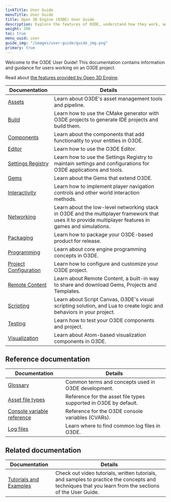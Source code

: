 ```yaml
---
linkTitle: User Guide
menuTitle: User Guide
title: Open 3D Engine (O3DE) User Guide
description: Explore the features of O3DE, understand how they work, and learn how to use them in your project.
weight: 300
toc: true
menu_uuid: user
guide_img: "/images/user-guide/guide_img.png"
primary: true
---
```


Welcome to the O3DE User Guide! This documentation contains information and guidance for users working on an O3DE project.

Read about [the features provided by Open 3D Engine](/docs/welcome-guide/features-intro).

| Documentation                        | Details |
|--------------------------------------|---------|
| [Assets](assets/) | Learn about O3DE's asset management tools and pipeline. |
| [Build](build/) | Learn how to use the CMake generator with O3DE projects to generate IDE projects and build them. |
| [Components](components/) | Learn about the components that add functionality to your entities in O3DE. |
| [Editor](editor/) |  Learn how to use the O3DE Editor. |
| [Settings Registry](settings/) | Learn how to use the Settings Registry to maintain settings and configurations for O3DE applications and tools. |
| [Gems](gems/) | Learn about the Gems that extend O3DE.|
| [Interactivity](interactivity/) | Learn how to implement player navigation controls and other world interaction methods. |
| [Networking](networking/) | Learn about the low-level networking stack in O3DE and the multiplayer framework that uses it to provide multiplayer features in games and simulations. |
| [Packaging](packaging/) | Learn how to package your O3DE-based product for release. |
| [Programming](programming/) |  Learn about core engine programming concepts in O3DE. |
| [Project Configuration](project-config/) | Learn how to configure and customize your O3DE project. |
| [Remote Content](remote-content/) | Learn about Remote Content, a built-in way to share and download  Gems, Projects and Templates. |
| [Scripting](scripting/) | Learn about Script Canvas, O3DE's visual scripting solution, and Lua to create logic and behaviors in your project. |
| [Testing](testing/) | Learn how to test your O3DE components and project. |
| [Visualization](visualization/) | Learn about Atom-based visualization components in O3DE. |

## Reference documentation

| Documentation                        | Details |
|--------------------------------------|---------|
| [Glossary](appendix/glossary) | Common terms and concepts used in O3DE development. |
| [Asset file types](assets/asset-types/) | Reference for the asset file types supported in O3DE by default. |
| [Console variable reference](appendix/cvars/) | Reference for the O3DE console variables (CVARs). |
| [Log files](appendix/log-files) | Learn where to find common log files in O3DE. |

## Related documentation

| Documentation                        | Details |
|--------------------------------------|---------|
| [Tutorials and Examples](/docs/learning-guide/) | Check out video tutorials, written tutorials, and samples to practice the concepts and techniques that you learn from the sections of the User Guide. |
